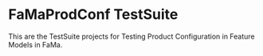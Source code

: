 # FaMaProdConf TestSuite

This are the TestSuite projects for Testing Product Configuration in Feature Models in FaMa.